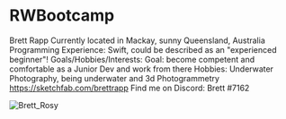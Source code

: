 # RWBootcamp
Brett Rapp
Currently located in Mackay, sunny Queensland, Australia
Programming Experience: Swift, could be described as an "experienced beginner"!
Goals/Hobbies/Interests: Goal: become competent and comfortable as a Junior Dev and work from there
Hobbies: Underwater Photography, being underwater and 3d Photogrammetry https://sketchfab.com/brettrapp
Find me on Discord: Brett #7162

![Brett_Rosy](https://user-images.githubusercontent.com/15887639/83462523-b7045280-a4ae-11ea-8f4d-380a49fadedd.jpg)


